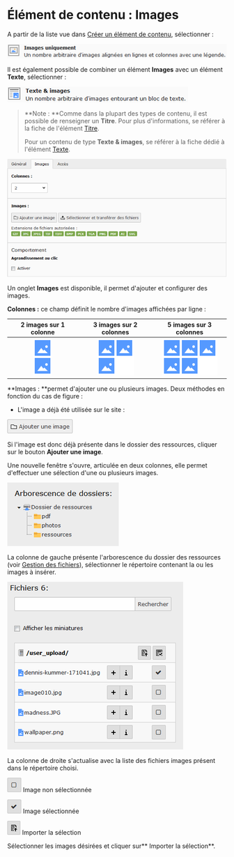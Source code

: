 # Élément de contenu : Images

A partir de la liste vue dans [Créer un élément de contenu](/types-de-contenu/creer-un-element-de-contenu.md), sélectionner :

![](/assets/add_content_images.png)

Il est également possible de combiner un élément **Images** avec un élément **Texte**, sélectionner :

![](/assets/add_content_texte_images.png)

> **Note : **Comme dans la plupart des types de contenu, il est possible de renseigner un **Titre**. Pour plus d'informations, se référer à la fiche de l'élément [Titre](/types-de-contenu/types-de-contenu/titre.md).
>
> Pour un contenu de type **Texte & images**, se référer à la fiche dédié à l'élément [Texte](/types-de-contenu/types-de-contenu/texte.md).

![](/assets/add_content_images_ong.png)

Un onglet **Images** est disponible, il permet d'ajouter et configurer des images.

**Colonnes :** ce champ définit le nombre d'images affichées par ligne :

| 2 images sur 1 colonne | 3 images sur 2 colonnes | 5 images sur 3 colonnes |
| :---: | :---: | :---: |
| ![](/assets/add_content_img_ex3.png) | ![](/assets/add_content_img_ex1.png) | ![](/assets/add_content_img_ex2.png) |

**Images : **permet d'ajouter une ou plusieurs images. Deux méthodes en fonction du cas de figure :

* L'image a déjà été utilisée sur le site :

![](/assets/add_content_btn_add1.png)

Si l'image est donc déjà présente dans le dossier des ressources, cliquer sur le bouton **Ajouter une image**.

Une nouvelle fenêtre s'ouvre, articulée en deux colonnes, elle permet d'effectuer une sélection d'une ou plusieurs images.

![](/assets/add_content_file1.png)

La colonne de gauche présente l'arborescence du dossier des ressources \(voir [Gestion des fichiers](https://www.gitbook.com/book/agrosup-dijon-eduter/guide-utilisation-typo3/edit#)\), sélectionner le répertoire contenant la ou les images à insérer.

![](/assets/add_content_file2.png)

La colonne de droite s'actualise avec la liste des fichiers images présent dans le répertoire choisi. 

![](/assets/btn_selection_off.png) Image non sélectionnée

![](/assets/btn_selection_on.png) Image sélectionnée

![](/assets/btn_import.png) Importer la sélection

Sélectionner les images désirées et cliquer sur** Importer la sélection**.

